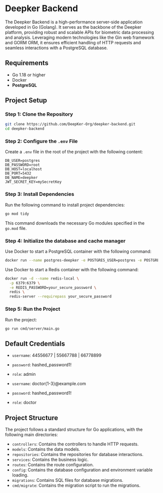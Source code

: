 # Deepker Backend

The Deepker Backend is a high-performance server-side application developed in Go (Golang). It serves as the backbone of the Deepker platform, providing robust and scalable APIs for biometric data processing and analysis. Leveraging modern technologies like the Gin web framework and GORM ORM, it ensures efficient handling of HTTP requests and seamless interactions with a PostgreSQL database.

## Requirements

- Go 1.18 or higher
- Docker
- **PostgreSQL**

## Project Setup

### Step 1: Clone the Repository

```sh
git clone https://github.com/DeepKer-Org/deepker-backend.git
cd deepker-backend
```

### Step 2: Configure the `.env` File

Create a `.env` file in the root of the project with the following content:

```env
DB_USER=postgres
DB_PASSWORD=root
DB_HOST=localhost
DB_PORT=5432
DB_NAME=deepker
JWT_SECRET_KEY=mySecretKey
```

### Step 3: Install Dependencies

Run the following command to install project dependencies:

```sh
go mod tidy
```

This command downloads the necessary Go modules specified in the `go.mod` file.

### Step 4: Initialize the database and cache manager

Use Docker to start a PostgreSQL container with the following command:

```sh
docker run --name postgres-deepker -e POSTGRES_USER=postgres -e POSTGRES_PASSWORD=root -e POSTGRES_DB=deepker -p 5432:5432 -d postgres
```

Use Docker to start a Redis container with the following command:

```sh
docker run -d --name redis-local \
  -p 6379:6379 \
  -e REDIS_PASSWORD=your_secure_password \
  redis \
  redis-server --requirepass your_secure_password
```

<!-- ### Step 5: Generate Swagger Documentation (Optional)

Install Swagger if you haven't already:

```sh
go install github.com/swaggo/swag/cmd/swag@latest
```

Generate the Swagger documentation:

```sh
swag init
``` -->

### Step 5: Run the Project

Run the project:

```sh
go run cmd/server/main.go
```
<!-- 
### Step 8: View the API Documentation (If Generated)

Open your browser and visit the following link to view the API documentation:

[http://localhost:8080/swagger/index.html](http://localhost:8080/swagger/index.html) -->

## Default Credentials

- `username`: 44556677 | 55667788 | 66778899
- `password`: hashed_password1!
- `role`: admin

- `username`: doctor{1-3}@example.com
- `password`: hashed_password1!
- `role`: doctor

## Project Structure

The project follows a standard structure for Go applications, with the following main directories:

- `controllers`: Contains the controllers to handle HTTP requests.
- `models`: Contains the data models.
- `repositories`: Contains the repositories for database interactions.
- `services`: Contains the business logic.
- `routes`: Contains the route configuration.
- `config`: Contains the database configuration and environment variable loading.
- `migrations`: Contains SQL files for database migrations.
- `cmd/migrate`: Contains the migration script to run the migrations.